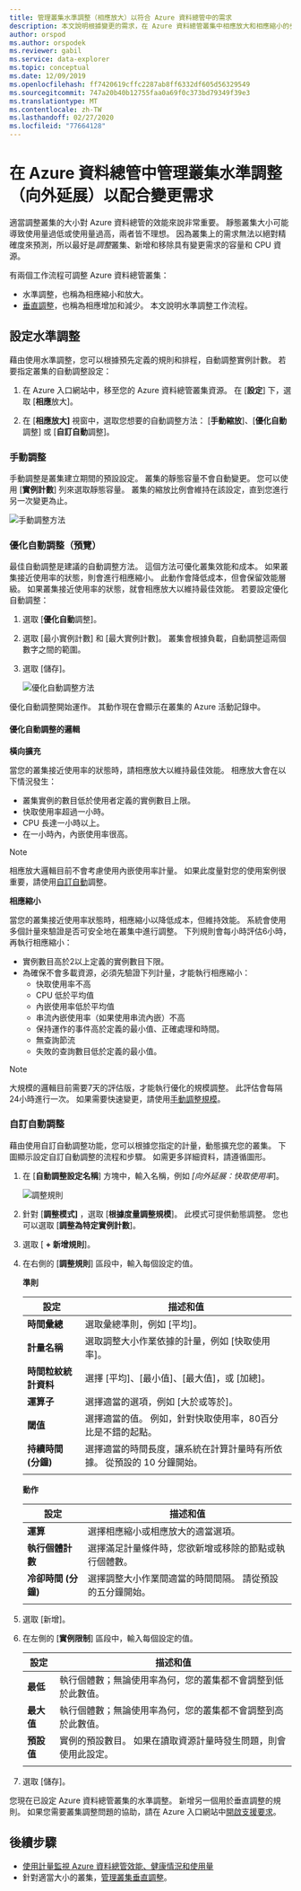 ```yaml
---
title: 管理叢集水準調整（相應放大）以符合 Azure 資料總管中的需求
description: 本文說明根據變更的需求，在 Azure 資料總管叢集中相應放大和相應縮小的步驟。
author: orspod
ms.author: orspodek
ms.reviewer: gabil
ms.service: data-explorer
ms.topic: conceptual
ms.date: 12/09/2019
ms.openlocfilehash: ff7420619cffc2287ab8ff6332df605d56329549
ms.sourcegitcommit: 747a20b40b12755faa0a69f0c373bd79349f39e3
ms.translationtype: MT
ms.contentlocale: zh-TW
ms.lasthandoff: 02/27/2020
ms.locfileid: "77664128"
---
```

# <a name="manage-cluster-horizontal-scaling-scale-out-in-azure-data-explorer-to-accommodate-changing-demand"></a>在 Azure 資料總管中管理叢集水準調整（向外延展）以配合變更需求

適當調整叢集的大小對 Azure 資料總管的效能來說非常重要。 靜態叢集大小可能導致使用量過低或使用量過高，兩者皆不理想。 因為叢集上的需求無法以絕對精確度來預測，所以最好是*調整*叢集、新增和移除具有變更需求的容量和 CPU 資源。 

有兩個工作流程可調整 Azure 資料總管叢集： 
* 水準調整，也稱為相應縮小和放大。
* [垂直調整](manage-cluster-vertical-scaling.md)，也稱為相應增加和減少。
本文說明水準調整工作流程。

## <a name="configure-horizontal-scaling"></a>設定水準調整

藉由使用水準調整，您可以根據預先定義的規則和排程，自動調整實例計數。 若要指定叢集的自動調整設定：

1. 在 Azure 入口網站中，移至您的 Azure 資料總管叢集資源。 在 [**設定**] 下，選取 [**相應**放大]。 

2. 在 [**相應放大]** 視窗中，選取您想要的自動調整方法： [**手動縮放**]、[**優化自動**調整] 或 [**自訂自動**調整]。

### <a name="manual-scale"></a>手動調整

手動調整是叢集建立期間的預設設定。 叢集的靜態容量不會自動變更。 您可以使用 [**實例計數**] 列來選取靜態容量。 叢集的縮放比例會維持在該設定，直到您進行另一次變更為止。

   ![手動調整方法](media/manage-cluster-horizontal-scaling/manual-scale-method.png)

### <a name="optimized-autoscale-preview"></a>優化自動調整（預覽）

最佳自動調整是建議的自動調整方法。 這個方法可優化叢集效能和成本。 如果叢集接近使用率的狀態，則會進行相應縮小。 此動作會降低成本，但會保留效能層級。 如果叢集接近使用率的狀態，就會相應放大以維持最佳效能。 若要設定優化自動調整：

1. 選取 [**優化自動**調整]。 

1. 選取 [最小實例計數] 和 [最大實例計數]。 叢集會根據負載，自動調整這兩個數字之間的範圍。

1. 選取 [儲存]。

   ![優化自動調整方法](media/manage-cluster-horizontal-scaling/optimized-autoscale-method.png)

優化自動調整開始運作。 其動作現在會顯示在叢集的 Azure 活動記錄中。

#### <a name="logic-of-optimized-autoscale"></a>優化自動調整的邏輯 

**橫向擴充**

當您的叢集接近使用率的狀態時，請相應放大以維持最佳效能。 相應放大會在以下情況發生：
* 叢集實例的數目低於使用者定義的實例數目上限。
* 快取使用率超過一小時。
* CPU 長達一小時以上。
* 在一小時內，內嵌使用率很高。

> [!NOTE]
> 相應放大邏輯目前不會考慮使用內嵌使用率計量。 如果此度量對您的使用案例很重要，請使用[自訂自動](#custom-autoscale)調整。

**相應縮小**

當您的叢集接近使用率狀態時，相應縮小以降低成本，但維持效能。 系統會使用多個計量來驗證是否可安全地在叢集中進行調整。 下列規則會每小時評估6小時，再執行相應縮小：
* 實例數目高於2以上定義的實例數目下限。
* 為確保不會多載資源，必須先驗證下列計量，才能執行相應縮小： 
    * 快取使用率不高
    * CPU 低於平均值 
    * 內嵌使用率低於平均值 
    * 串流內嵌使用率（如果使用串流內嵌）不高
    * 保持運作的事件高於定義的最小值、正確處理和時間。
    * 無查詢節流 
    * 失敗的查詢數目低於定義的最小值。

> [!NOTE]
> 大規模的邏輯目前需要7天的評估版，才能執行優化的規模調整。 此評估會每隔24小時進行一次。 如果需要快速變更，請使用[手動調整規模](#manual-scale)。

### <a name="custom-autoscale"></a>自訂自動調整

藉由使用自訂自動調整功能，您可以根據您指定的計量，動態擴充您的叢集。 下圖顯示設定自訂自動調整的流程和步驟。 如需更多詳細資料，請遵循圖形。

1. 在 [**自動調整設定名稱**] 方塊中，輸入名稱，例如 *[向外延展：快取使用率*]。 

   ![調整規則](media/manage-cluster-horizontal-scaling/custom-autoscale-method.png)

2. 針對 [**調整模式]** ，選取 [**根據度量調整規模**]。 此模式可提供動態調整。 您也可以選取 [**調整為特定實例計數**]。

3. 選取 [ **+ 新增規則**]。

4. 在右側的 [**調整規則**] 區段中，輸入每個設定的值。

    **準則**

    | 設定 | 描述和值 |
    | --- | --- |
    | **時間彙總** | 選取彙總準則，例如 [平均]。 |
    | **計量名稱** | 選取調整大小作業依據的計量，例如 [快取使用率]。 |
    | **時間粒紋統計資料** | 選擇 [平均]、[最小值]、[最大值]，或 [加總]。 |
    | **運算子** | 選擇適當的選項，例如 [大於或等於]。 |
    | **閾值** | 選擇適當的值。 例如，針對快取使用率，80百分比是不錯的起點。 |
    | **持續時間 (分鐘)** | 選擇適當的時間長度，讓系統在計算計量時有所依據。 從預設的 10 分鐘開始。 |
    |  |  |

    **動作**

    | 設定 | 描述和值 |
    | --- | --- |
    | **運算** | 選擇相應縮小或相應放大的適當選項。 |
    | **執行個體計數** | 選擇滿足計量條件時，您欲新增或移除的節點或執行個體數。 |
    | **冷卻時間 (分鐘)** | 選擇調整大小作業間適當的時間間隔。 請從預設的五分鐘開始。 |
    |  |  |

5. 選取 [新增]。

6. 在左側的 [**實例限制**] 區段中，輸入每個設定的值。

    | 設定 | 描述和值 |
    | --- | --- |
    | **最低** | 執行個體數；無論使用率為何，您的叢集都不會調整到低於此數值。 |
    | **最大值** | 執行個體數；無論使用率為何，您的叢集都不會調整到高於此數值。 |
    | **預設值** | 實例的預設數目。 如果在讀取資源計量時發生問題，則會使用此設定。 |
    |  |  |

7. 選取 [儲存]。

您現在已設定 Azure 資料總管叢集的水準調整。 新增另一個用於垂直調整的規則。 如果您需要叢集調整問題的協助，請在 Azure 入口網站中[開啟支援要求](https://portal.azure.com/#blade/Microsoft_Azure_Support/HelpAndSupportBlade/overview)。

## <a name="next-steps"></a>後續步驟

* [使用計量監視 Azure 資料總管效能、健康情況和使用量](using-metrics.md)
* 針對適當大小的叢集，[管理叢集垂直調整](manage-cluster-vertical-scaling.md)。
